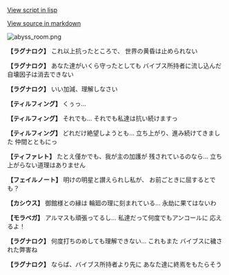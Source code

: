 [View script in lisp](../scripts/110160521.txt)

[View source in markdown](110160521.md)

![abyss_room.png](../images/backgrounds/abyss_room.png)

**【ラグナロク】**
これ以上抗ったところで、
世界の黄昏は止められない

**【ラグナロク】**
あなた達がいくら守ったとしても
バイブス所持者に流し込んだ
自壊因子は消去できない

**【ラグナロク】**
いい加減、理解しなさい

**【ティルフィング】**
くぅっ…

**【ティルフィング】**
それでも…
それでも私達は抗い続けますっ

**【ティルフィング】**
どれだけ絶望しようとも…
立ち上がり、進み続けてきました
仲間とともにっ

**【ティファレト】**
たとえ僅かでも、我が主の加護が
残されているのなら…
立ち上がらない道理はありません

**【フェイルノート】**
明けの明星と讃えられし私が、
お前ごときに屈するとでも？

**【カシウス】**
御館様との縁は
輪廻の理に刻まれている…
永劫に果てはないわ

**【モラベガ】**
アルマスも頑張ってるし…
私達だって何度でもアンコールに
応えるよ！

**【ラグナロク】**
何度打ちのめしても理解できない…
これもまた
バイブスに穢された弊害ね

**【ラグナロク】**
ならば、バイブス所持者より先に
あなた達に終焉をもたらそう